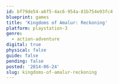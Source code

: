 ```yaml
---
id: bf79de54-a6f5-4ac6-954a-81b754e93fc4
blueprint: games
title: 'Kingdoms of Amalur: Reckoning'
platform: playstation-3
genre:
  - action-adventure
digital: true
physical: false
guide: false
pending: false
posted: '2014-06-24'
slug: kingdoms-of-amalur-reckoning
---
```

